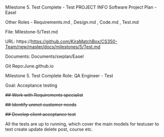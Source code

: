 Milestone 5. Test Complete - Test
PROJECT INFO
Software Project Plan - Easel

Other Roles - Requirements.md , Design.md , Code.md , Test.md

File: Milestone-5/Test.md

URL: https://https://github.com/KiraMatchBox/CS350-Team/new/master/docs/milestones/5/Test.md

Documents: Documents/swplan/Easel

Git Repo:June.github.io

Milestone 5. Test Complete
Role: QA Engineer - Test

Goal: Acceptance testing

~~## Work with Requirements specialist~~

~~## Identify unmet customer needs~~

~~## Develop client acceptance test~~

All the tests are up to running, which cover the main models for testuser to test create update delete post, course etc.
